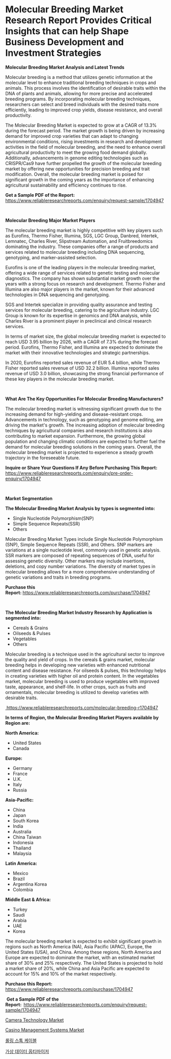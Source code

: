 <p><h1>Molecular Breeding Market Research Report Provides Critical Insights that can help Shape Business Development and Investment Strategies</h1></p><p><strong>Molecular Breeding Market Analysis and Latest Trends</strong></p>
<p><p>Molecular breeding is a method that utilizes genetic information at the molecular level to enhance traditional breeding techniques in crops and animals. This process involves the identification of desirable traits within the DNA of plants and animals, allowing for more precise and accelerated breeding programs. By incorporating molecular breeding techniques, researchers can select and breed individuals with the desired traits more efficiently, leading to improved crop yields, disease resistance, and overall productivity.</p><p>The Molecular Breeding Market is expected to grow at a CAGR of 13.3% during the forecast period. The market growth is being driven by increasing demand for improved crop varieties that can adapt to changing environmental conditions, rising investments in research and development activities in the field of molecular breeding, and the need to enhance overall agricultural productivity to meet the growing food demand globally. Additionally, advancements in genome editing technologies such as CRISPR/Cas9 have further propelled the growth of the molecular breeding market by offering new opportunities for precision breeding and trait modification. Overall, the molecular breeding market is poised for significant growth in the coming years as the importance of enhancing agricultural sustainability and efficiency continues to rise.</p></p>
<p><strong>Get a Sample PDF of the Report:&nbsp;</strong> <a href="https://www.reliableresearchreports.com/enquiry/request-sample/1704947">https://www.reliableresearchreports.com/enquiry/request-sample/1704947</a></p>
<p>&nbsp;</p>
<p><strong>Molecular Breeding Major Market Players</strong></p>
<p><p>The molecular breeding market is highly competitive with key players such as Eurofins, Thermo Fisher, Illumina, SGS, LGC Group, Danbred, Intertek, Lemnatec, Charles River, Slipstream Automation, and Fruitbreedomics dominating the industry. These companies offer a range of products and services related to molecular breeding including DNA sequencing, genotyping, and marker-assisted selection.</p><p>Eurofins is one of the leading players in the molecular breeding market, offering a wide range of services related to genetic testing and molecular diagnostics. The company has shown substantial market growth over the years with a strong focus on research and development. Thermo Fisher and Illumina are also major players in the market, known for their advanced technologies in DNA sequencing and genotyping.</p><p>SGS and Intertek specialize in providing quality assurance and testing services for molecular breeding, catering to the agriculture industry. LGC Group is known for its expertise in genomics and DNA analysis, while Charles River is a prominent player in preclinical and clinical research services.</p><p>In terms of market size, the global molecular breeding market is expected to reach USD 3.95 billion by 2026, with a CAGR of 7.3% during the forecast period. Eurofins, Thermo Fisher, and Illumina are expected to dominate the market with their innovative technologies and strategic partnerships.</p><p>In 2020, Eurofins reported sales revenue of EUR 5.4 billion, while Thermo Fisher reported sales revenue of USD 32.2 billion. Illumina reported sales revenue of USD 3.0 billion, showcasing the strong financial performance of these key players in the molecular breeding market.</p></p>
<p>&nbsp;</p>
<p><strong>What Are The Key Opportunities For Molecular Breeding Manufacturers?</strong></p>
<p><p>The molecular breeding market is witnessing significant growth due to the increasing demand for high-yielding and disease-resistant crops. Advancements in technology, such as genotyping and genome editing, are driving the market's growth. The increasing adoption of molecular breeding techniques by agricultural companies and research institutions is also contributing to market expansion. Furthermore, the growing global population and changing climatic conditions are expected to further fuel the demand for molecular breeding solutions in the coming years. Overall, the molecular breeding market is projected to experience a steady growth trajectory in the foreseeable future.</p></p>
<p><strong>Inquire or Share Your Questions If Any Before Purchasing This Report:</strong> <a href="https://www.reliableresearchreports.com/enquiry/pre-order-enquiry/1704947">https://www.reliableresearchreports.com/enquiry/pre-order-enquiry/1704947</a></p>
<p>&nbsp;</p>
<p><strong>Market Segmentation</strong></p>
<p><strong>The Molecular Breeding Market Analysis by types is segmented into:</strong></p>
<p><ul><li>Single Nucleotide Polymorphism(SNP)</li><li>Simple Sequence Repeats(SSR)</li><li>Others</li></ul></p>
<p><p>Molecular Breeding Market Types include Single Nucleotide Polymorphism (SNP), Simple Sequence Repeats (SSR), and Others. SNP markers are variations at a single nucleotide level, commonly used in genetic analysis. SSR markers are composed of repeating sequences of DNA, useful for assessing genetic diversity. Other markers may include insertions, deletions, and copy number variations. The diversity of market types in molecular breeding allows for a more comprehensive understanding of genetic variations and traits in breeding programs.</p></p>
<p><strong>Purchase this Report:&nbsp;</strong><a href="https://www.reliableresearchreports.com/purchase/1704947">https://www.reliableresearchreports.com/purchase/1704947</a></p>
<p>&nbsp;</p>
<p><strong>The Molecular Breeding Market Industry Research by Application is segmented into:</strong></p>
<p><ul><li>Cereals & Grains</li><li>Oilseeds & Pulses</li><li>Vegetables</li><li>Others</li></ul></p>
<p><p>Molecular breeding is a technique used in the agricultural sector to improve the quality and yield of crops. In the cereals & grains market, molecular breeding helps in developing new varieties with enhanced nutritional content and disease resistance. For oilseeds & pulses, this technology helps in creating varieties with higher oil and protein content. In the vegetables market, molecular breeding is used to produce vegetables with improved taste, appearance, and shelf-life. In other crops, such as fruits and ornamentals, molecular breeding is utilized to develop varieties with desirable traits.</p></p>
<p><a href="https://www.reliableresearchreports.com/molecular-breeding-r1704947">&nbsp;https://www.reliableresearchreports.com/molecular-breeding-r1704947</a></p>
<p><strong>In terms of Region, the Molecular Breeding Market Players available by Region are:</strong></p>
<p>
    <p> <strong> North America: </strong>
        <ul>
            <li>United States</li>
            <li>Canada</li>
        </ul>
        </p> 
    <p> <strong> Europe: </strong>
        <ul>
            <li>Germany</li>
            <li>France</li>
            <li>U.K.</li>
            <li>Italy</li>
            <li>Russia</li>
        </ul>
        </p> 
    <p> <strong> Asia-Pacific: </strong>
        <ul>
            <li>China</li>
            <li>Japan</li>
            <li>South Korea</li>
            <li>India</li>
            <li>Australia</li>
            <li>China Taiwan</li>
            <li>Indonesia</li>
            <li>Thailand</li>
            <li>Malaysia</li>
        </ul>
        </p> 
    <p> <strong> Latin America: </strong>
        <ul>
            <li>Mexico</li>
            <li>Brazil</li>
            <li>Argentina Korea</li>
            <li>Colombia</li>
        </ul>
        </p> 
    <p> <strong> Middle East & Africa: </strong>
        <ul>
            <li>Turkey</li>
            <li>Saudi</li>
            <li>Arabia</li>
            <li>UAE</li>
            <li>Korea</li>
        </ul>
    </p>
    </p>
<p><p>The molecular breeding market is expected to exhibit significant growth in regions such as North America (NA), Asia Pacific (APAC), Europe, the United States (USA), and China. Among these regions, North America and Europe are expected to dominate the market, with an estimated market share of 30% and 25% respectively. The United States is projected to hold a market share of 20%, while China and Asia Pacific are expected to account for 15% and 10% of the market respectively.</p></p>
<p><strong>Purchase this Report: </strong><a href="https://www.reliableresearchreports.com/purchase/1704947">https://www.reliableresearchreports.com/purchase/1704947</a></p>
<p>&nbsp;<strong>Get a Sample PDF of the Report:&nbsp;&nbsp;</strong><a href="https://www.reliableresearchreports.com/enquiry/request-sample/1704947">https://www.reliableresearchreports.com/enquiry/request-sample/1704947</a></p>
<p><strong></strong></p>
<p><p><a href="https://github.com/gracielawharr/Market-Research-Report-List-1/blob/main/camera-technology-market.md">Camera Technology Market</a></p><p><a href="https://github.com/JennyferFeil2023/Market-Research-Report-List-1/blob/main/casino-management-systems-market.md">Casino Management Systems Market</a></p><p><a href="https://medium.com/@minimini78678/%EB%A1%A4%EB%A7%81-%EC%8A%A4%ED%86%A1-%EC%BC%80%EC%9D%B4%EB%B8%94-%EC%8B%9C%EC%9E%A5-%EB%B6%84%EC%84%9D-%EA%B7%B8%EC%9D%98-cagr-%EC%8B%9C%EC%9E%A5-%EC%84%B8%EB%B6%84%ED%99%94-%EB%B0%8F-%EA%B8%80%EB%A1%9C%EB%B2%8C-%EC%82%B0%EC%97%85-%EA%B0%9C%EC%9A%94-8c0f413352fb">롤링 스톡 케이블</a></p><p><a href="https://medium.com/@lottierunte44/%EA%B0%80%EC%83%81-%EB%8D%B0%EC%9D%B4%ED%84%B0-%EC%B5%9C%EC%A0%81%ED%99%94-%EC%8B%9C%EC%9E%A5-%EA%B7%9C%EB%AA%A8-%EB%B0%8F-%EC%8B%9C%EC%9E%A5-%EB%8F%99%ED%96%A5-%EC%99%84%EC%A0%84%ED%95%9C-%EC%82%B0%EC%97%85-%EA%B0%9C%EC%9A%94-2024%EB%85%84%EB%B6%80%ED%84%B0-2031%EB%85%84%EA%B9%8C%EC%A7%80-4f5911a7a9a8">가상 데이터 옵티마이저</a></p></p>